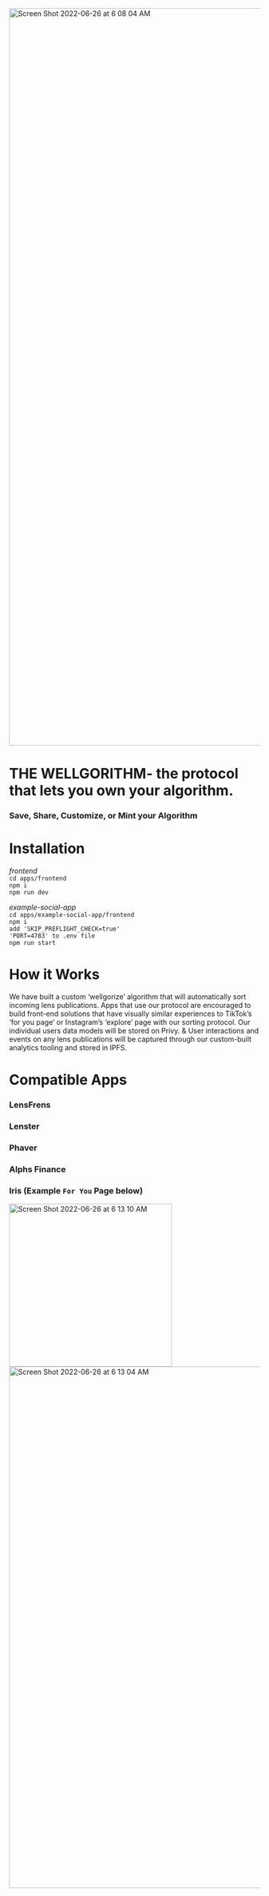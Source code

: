 <img width="1476" alt="Screen Shot 2022-06-26 at 6 08 04 AM" src="https://user-images.githubusercontent.com/59661417/175809299-3ec14877-cd63-4d93-8ef8-19d8aecf175c.png">

# THE WELLGORITHM- the protocol that lets you own your algorithm.
### Save, Share, Customize, or Mint your Algorithm

# Installation
*frontend* <br/>
`cd apps/frontend` <br/>
`npm i`<br/>
`npm run dev`<br/>

*example-social-app*<br/>
`cd apps/example-social-app/frontend` <br/>
`npm i`<br/>
`add 'SKIP_PREFLIGHT_CHECK=true'` <br/>
`'PORT=4783' to .env file` <br/>
`npm run start`<br/>


# How it Works
We have built a custom ‘wellgorize’ algorithm that will automatically sort incoming lens publications. Apps that use our protocol are encouraged to build front-end solutions that have visually similar experiences to TikTok’s ‘for you page’ or Instagram’s ‘explore’ page with our sorting protocol. Our individual users data models will be stored on Privy. & User interactions and events on any lens publications will be captured through our custom-built analytics tooling and stored in IPFS.

# Compatible Apps 
### LensFrens
### Lenster
### Phaver
### Alphs Finance
### Iris (Example `For You` Page below)
<img width="326" alt="Screen Shot 2022-06-26 at 6 13 10 AM" src="https://user-images.githubusercontent.com/59661417/175809489-7e6a2e3f-7fdb-4a77-996d-86016aaca8c3.png">
<img width="1044" alt="Screen Shot 2022-06-26 at 6 13 04 AM" src="https://user-images.githubusercontent.com/59661417/175809491-6d50d776-9a80-400c-98a0-fc4d5cda86b6.png">
